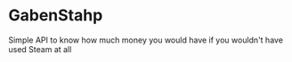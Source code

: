 # GabenStahp
Simple API to know how much money you would have if you wouldn't have used Steam at all
